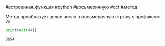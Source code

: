 #встроенная_функция #python #восьмеричную #oct #метод

Метод преобразует целое число в восьмеричную строку с префиксом `0o`
```python
print(oct(44))
```
```
0o54
```